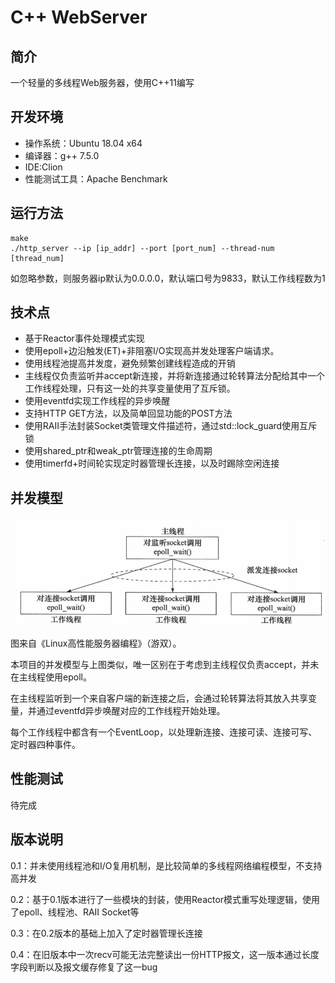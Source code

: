 # C++ WebServer
## 简介

一个轻量的多线程Web服务器，使用C++11编写

## 开发环境

- 操作系统：Ubuntu 18.04 x64
- 编译器：g++ 7.5.0
- IDE:Clion
- 性能测试工具：Apache Benchmark

## 运行方法

```
make
./http_server --ip [ip_addr] --port [port_num] --thread-num [thread_num]
```

如忽略参数，则服务器ip默认为0.0.0.0，默认端口号为9833，默认工作线程数为1

## 技术点

- 基于Reactor事件处理模式实现
- 使用epoll+边沿触发(ET)+非阻塞I/O实现高并发处理客户端请求。
- 使用线程池提高并发度，避免频繁创建线程造成的开销
- 主线程仅负责监听并accept新连接，并将新连接通过轮转算法分配给其中一个工作线程处理，只有这一处的共享变量使用了互斥锁。
- 使用eventfd实现工作线程的异步唤醒
- 支持HTTP GET方法，以及简单回显功能的POST方法
- 使用RAII手法封装Socket类管理文件描述符，通过std::lock_guard使用互斥锁
- 使用shared_ptr和weak_ptr管理连接的生命周期
- 使用timerfd+时间轮实现定时器管理长连接，以及时踢除空闲连接

## 并发模型

<img src="./screen_shot/1.png" alt="1"  />

图来自《Linux高性能服务器编程》（游双）。

本项目的并发模型与上图类似，唯一区别在于考虑到主线程仅负责accept，并未在主线程使用epoll。

在主线程监听到一个来自客户端的新连接之后，会通过轮转算法将其放入共享变量，并通过eventfd异步唤醒对应的工作线程开始处理。

每个工作线程中都含有一个EventLoop，以处理新连接、连接可读、连接可写、定时器四种事件。

## 性能测试

待完成

## 版本说明

0.1：并未使用线程池和I/O复用机制，是比较简单的多线程网络编程模型，不支持高并发

0.2：基于0.1版本进行了一些模块的封装，使用Reactor模式重写处理逻辑，使用了epoll、线程池、RAII Socket等

0.3：在0.2版本的基础上加入了定时器管理长连接

0.4：在旧版本中一次recv可能无法完整读出一份HTTP报文，这一版本通过长度字段判断以及报文缓存修复了这一bug

